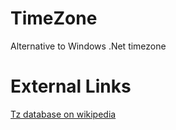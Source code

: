 # TimeZone
Alternative to Windows .Net timezone

# External Links
[Tz database on wikipedia](http://en.wikipedia.org/wiki/Tz_database)